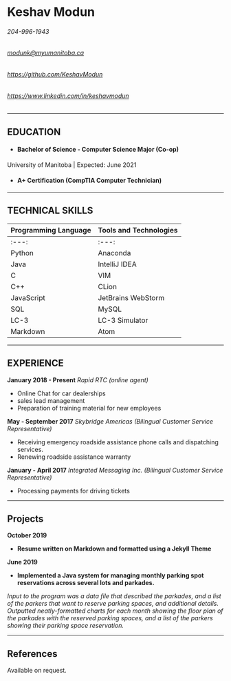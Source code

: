 Keshav Modun
============
###### 204-996-1943
###### modunk@myumanitoba.ca
###### https://github.com/KeshavModun
###### https://www.linkedin.com/in/keshavmodun

-------------------     ----------------------------
## EDUCATION
- #### Bachelor of Science - Computer Science Major (Co-op)
University of Manitoba | Expected: June 2021

- #### A+ Certification (CompTIA Computer Technician)

-------------------     ----------------------------
## TECHNICAL SKILLS

| **Programming Language** | **Tools and Technologies** |
| ------------- | ------------- |
|     :---:      |     :---:      |
| Python  | Anaconda  |
| Java  | IntelliJ IDEA  |
| C  | VIM  |
| C++  | CLion  |
| JavaScript  | JetBrains WebStorm  |
| SQL  | MySQL  |
| LC-3  | LC-3 Simulator  |
| Markdown  | Atom  |

-------------------     ----------------------------

## EXPERIENCE

**January 2018 - Present**
*Rapid RTC (online agent)*
- Online Chat for car dealerships
- sales lead management
- Preparation of training material for new employees


**May - September 2017**
*Skybridge Americas (Bilingual Customer Service Representative)*
- Receiving emergency roadside assistance phone calls and dispatching services.
- Renewing roadside assistance warranty

**January - April 2017**
*Integrated Messaging Inc. (Bilingual Customer Service Representative)*
- Processing payments for driving tickets

-------------------     ----------------------------
## Projects

**October 2019**
- **Resume written on Markdown and formatted using a Jekyll Theme**

**June 2019**
- **Implemented a Java system for managing monthly parking spot reservations across several lots and parkades.** 

 *Input to the program was a data file that described the parkades, and a list of the parkers that want to reserve parking spaces, and additional details.
 Outputted neatly-formatted charts for each month showing the floor plan of the parkades with the reserved parking spaces, and a list of the parkers showing their parking space reservation.*
 
-------------------     ----------------------------

## References

Available on request.
